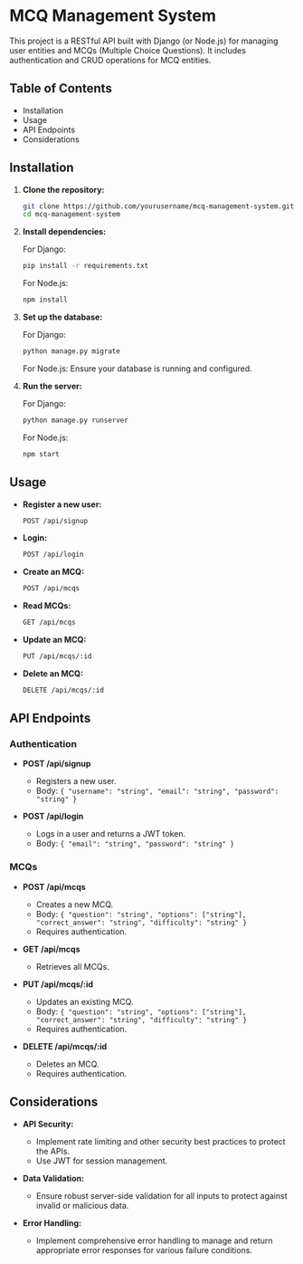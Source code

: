 
# MCQ Management System

This project is a RESTful API built with Django (or Node.js) for managing user entities and MCQs (Multiple Choice Questions). It includes authentication and CRUD operations for MCQ entities.

## Table of Contents

- Installation
- Usage
- API Endpoints
- Considerations

## Installation

1. **Clone the repository:**

    ```sh
    git clone https://github.com/yourusername/mcq-management-system.git
    cd mcq-management-system
    ```

2. **Install dependencies:**

    For Django:
    ```sh
    pip install -r requirements.txt
    ```

    For Node.js:
    ```sh
    npm install
    ```

3. **Set up the database:**

    For Django:
    ```sh
    python manage.py migrate
    ```

    For Node.js:
    Ensure your database is running and configured.

4. **Run the server:**

    For Django:
    ```sh
    python manage.py runserver
    ```

    For Node.js:
    ```sh
    npm start
    ```

## Usage

- **Register a new user:**

    ```sh
    POST /api/signup
    ```

- **Login:**

    ```sh
    POST /api/login
    ```

- **Create an MCQ:**

    ```sh
    POST /api/mcqs
    ```

- **Read MCQs:**

    ```sh
    GET /api/mcqs
    ```

- **Update an MCQ:**

    ```sh
    PUT /api/mcqs/:id
    ```

- **Delete an MCQ:**

    ```sh
    DELETE /api/mcqs/:id
    ```

## API Endpoints

### Authentication

- **POST /api/signup**
  - Registers a new user.
  - Body: `{ "username": "string", "email": "string", "password": "string" }`

- **POST /api/login**
  - Logs in a user and returns a JWT token.
  - Body: `{ "email": "string", "password": "string" }`

### MCQs

- **POST /api/mcqs**
  - Creates a new MCQ.
  - Body: `{ "question": "string", "options": ["string"], "correct_answer": "string", "difficulty": "string" }`
  - Requires authentication.

- **GET /api/mcqs**
  - Retrieves all MCQs.

- **PUT /api/mcqs/:id**
  - Updates an existing MCQ.
  - Body: `{ "question": "string", "options": ["string"], "correct_answer": "string", "difficulty": "string" }`
  - Requires authentication.

- **DELETE /api/mcqs/:id**
  - Deletes an MCQ.
  - Requires authentication.

## Considerations

- **API Security:**
  - Implement rate limiting and other security best practices to protect the APIs.
  - Use JWT for session management.

- **Data Validation:**
  - Ensure robust server-side validation for all inputs to protect against invalid or malicious data.

- **Error Handling:**
  - Implement comprehensive error handling to manage and return appropriate error responses for various failure conditions.
